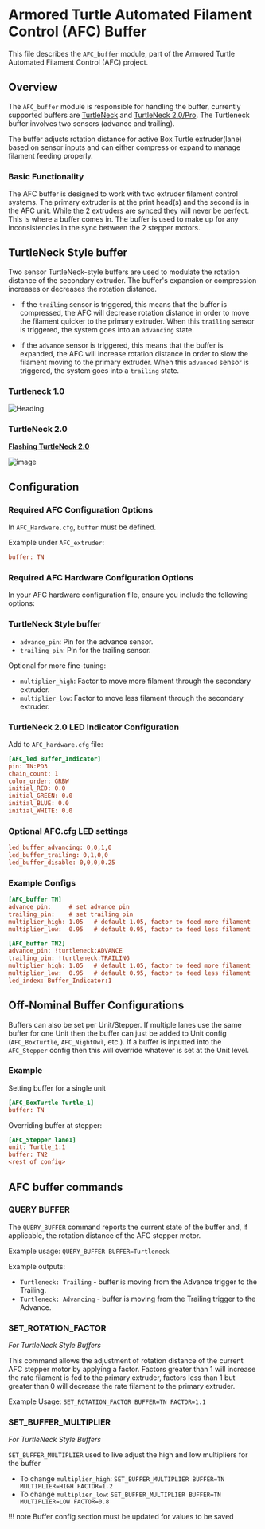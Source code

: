 # Armored Turtle Automated Filament Control (AFC) Buffer

This file describes the `AFC_buffer` module, part of the Armored Turtle Automated Filament Control (AFC) project.

## Overview

The `AFC_buffer` module is responsible for handling the buffer, currently supported buffers are 
[TurtleNeck](https://github.com/ArmoredTurtle/TurtleNeck) and [TurtleNeck 2.0/Pro](https://github.com/ArmoredTurtle/TurtleNeck2.0). 
The Turtleneck buffer involves two sensors (advance and trailing).

The buffer adjusts rotation distance for active Box Turtle extruder(lane) based on sensor inputs and can either 
compress or expand to manage filament feeding properly.


### Basic Functionality

The AFC buffer is designed to work with two extruder filament control systems. The primary extruder is at the print 
head(s) and the second is in the AFC unit. While the 2 extruders are synced they will never be perfect. This is where 
a buffer comes in. The buffer is used to make up for any inconsistencies in the sync between the 2 stepper motors.

## TurtleNeck Style buffer

Two sensor TurtleNeck-style buffers are used to modulate the rotation distance of the secondary extruder. 
The buffer's expansion or compression increases or decreases the rotation distance. 

* If the `trailing` sensor is triggered, this means that the buffer is compressed, the AFC will decrease rotation 
distance in order to move the filament quicker to the primary extruder. When this `trailing` sensor is triggered, the system
goes into an `advancing` state.

* If the `advance` sensor is triggered, this means that the buffer is expanded, the AFC will increase rotation 
distance in order to slow the filament moving to the primary extruder. When this `advanced` sensor is triggered, the system
goes into a `trailing` state.

### Turtleneck 1.0

![Heading](../../assets/images/turtleneck.png)


### TurtleNeck 2.0

[__Flashing TurtleNeck 2.0__](https://github.com/ArmoredTurtle/TurtleNeck2.0/blob/main/Flashing/README.md)

![image](../../assets/images/turtleneckv2.png)

## Configuration

### Required AFC Configuration Options

In `AFC_Hardware.cfg`, `buffer` must be defined. 

Example under `AFC_extruder`:
```cfg
buffer: TN
```

### Required AFC Hardware Configuration Options

In your AFC hardware configuration file, ensure you include the following options:

### TurtleNeck Style buffer

- `advance_pin`: Pin for the advance sensor.
- `trailing_pin`: Pin for the trailing sensor.

Optional for more fine-tuning:

- `multiplier_high`: Factor to move more filament through the secondary extruder.
- `multiplier_low`: Factor to move less filament through the secondary extruder.

### TurtleNeck 2.0 LED Indicator Configuration

Add to `AFC_hardware.cfg` file:

```cfg
[AFC_led Buffer_Indicator]
pin: TN:PD3
chain_count: 1
color_order: GRBW
initial_RED: 0.0
initial_GREEN: 0.0
initial_BLUE: 0.0
initial_WHITE: 0.0
```

### Optional AFC.cfg LED settings

```cfg
led_buffer_advancing: 0,0,1,0
led_buffer_trailing: 0,1,0,0
led_buffer_disable: 0,0,0,0.25
```

### Example Configs

```cfg
[AFC_buffer TN]
advance_pin:     # set advance pin
trailing_pin:    # set trailing pin
multiplier_high: 1.05   # default 1.05, factor to feed more filament
multiplier_low:  0.95   # default 0.95, factor to feed less filament

[AFC_buffer TN2]
advance_pin: !turtleneck:ADVANCE
trailing_pin: !turtleneck:TRAILING
multiplier_high: 1.05   # default 1.05, factor to feed more filament
multiplier_low:  0.95   # default 0.95, factor to feed less filament
led_index: Buffer_Indicator:1

```

## Off-Nominal Buffer Configurations
Buffers can also be set per Unit/Stepper. If multiple lanes use the same buffer for one Unit then the buffer can just 
be added to Unit config (`AFC_BoxTurtle`, `AFC_NightOwl`, etc.). If a buffer is inputted into the `AFC_Stepper` 
config then this will override whatever is set at the Unit level.

### Example

Setting buffer for a single unit
```cfg
[AFC_BoxTurtle Turtle_1]
buffer: TN
```
Overriding buffer at stepper:
```cfg
[AFC_Stepper lane1]
unit: Turtle_1:1
buffer: TN2
<rest of config>
```

## AFC buffer commands

### QUERY BUFFER

The `QUERY_BUFFER` command reports the current state of the buffer and, if applicable, the rotation distance 
of the AFC stepper motor. 

Example usage:
`QUERY_BUFFER BUFFER=Turtleneck`

Example outputs:

- `Turtleneck: Trailing` - buffer is moving from the Advance trigger to the Trailing.
- `Turtleneck: Advancing` - buffer is moving from the Trailing trigger to the Advance. 

### SET_ROTATION_FACTOR
_For TurtleNeck Style Buffers_

This command allows the adjustment of rotation distance of the current AFC stepper motor by applying a factor. Factors 
greater than 1 will increase the rate filament is fed to the primary extruder, factors less than 1 but greater than 0 
will decrease the rate filament to the primary extruder.

Example Usage:
`SET_ROTATION_FACTOR BUFFER=TN FACTOR=1.1`

### SET_BUFFER_MULTIPLIER
_For TurtleNeck Style Buffers_

`SET_BUFFER_MULTIPLIER` used to live adjust the high and low multipliers for the buffer
- To change `multiplier_high`: `SET_BUFFER_MULTIPLIER BUFFER=TN MULTIPLIER=HIGH FACTOR=1.2`
- To change `multiplier_low`: `SET_BUFFER_MULTIPLIER BUFFER=TN MULTIPLIER=LOW FACTOR=0.8`
    
!!! note
    Buffer config section must be updated for values to be saved
